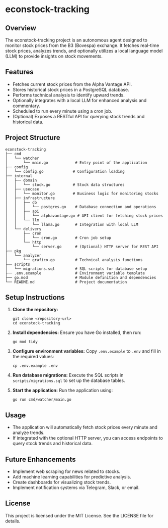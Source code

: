 # econstock-tracking

## Overview
The econstock-tracking project is an autonomous agent designed to monitor stock prices from the B3 (Bovespa) exchange. It fetches real-time stock prices, analyzes trends, and optionally utilizes a local language model (LLM) to provide insights on stock movements.

## Features
- Fetches current stock prices from the Alpha Vantage API.
- Stores historical stock prices in a PostgreSQL database.
- Performs technical analysis to identify upward trends.
- Optionally integrates with a local LLM for enhanced analysis and commentary.
- Scheduled to run every minute using a cron job.
- (Optional) Exposes a RESTful API for querying stock trends and historical data.

## Project Structure
```
econstock-tracking
├── cmd
│   └── watcher
│       └── main.go            # Entry point of the application
├── config
│   └── config.go             # Configuration loading
├── internal
│   ├── domain
│   │   └── stock.go          # Stock data structures
│   ├── usecase
│   │   └── monitor.go        # Business logic for monitoring stocks
│   ├── infrastructure
│   │   ├── db
│   │   │   └── postgres.go    # Database connection and operations
│   │   ├── api
│   │   │   └── alphavantage.go # API client for fetching stock prices
│   │   └── llm
│   │       └── llama.go       # Integration with local LLM
│   └── delivery
│       ├── cron
│       │   └── cron.go        # Cron job setup
│       └── http
│           └── server.go      # (Optional) HTTP server for REST API
├── pkg
│   └── analyzer
│       └── grafico.go         # Technical analysis functions
├── scripts
│   └── migrations.sql         # SQL scripts for database setup
├── .env.example               # Environment variable template
├── go.mod                     # Module definition and dependencies
└── README.md                  # Project documentation
```

## Setup Instructions
1. **Clone the repository:**
   ```
   git clone <repository-url>
   cd econstock-tracking
   ```

2. **Install dependencies:**
   Ensure you have Go installed, then run:
   ```
   go mod tidy
   ```

3. **Configure environment variables:**
   Copy `.env.example` to `.env` and fill in the required values:
   ```
   cp .env.example .env
   ```

4. **Run database migrations:**
   Execute the SQL scripts in `scripts/migrations.sql` to set up the database tables.

5. **Start the application:**
   Run the application using:
   ```
   go run cmd/watcher/main.go
   ```

## Usage
- The application will automatically fetch stock prices every minute and analyze trends.
- If integrated with the optional HTTP server, you can access endpoints to query stock trends and historical data.

## Future Enhancements
- Implement web scraping for news related to stocks.
- Add machine learning capabilities for predictive analysis.
- Create dashboards for visualizing stock trends.
- Implement notification systems via Telegram, Slack, or email.

## License
This project is licensed under the MIT License. See the LICENSE file for details.